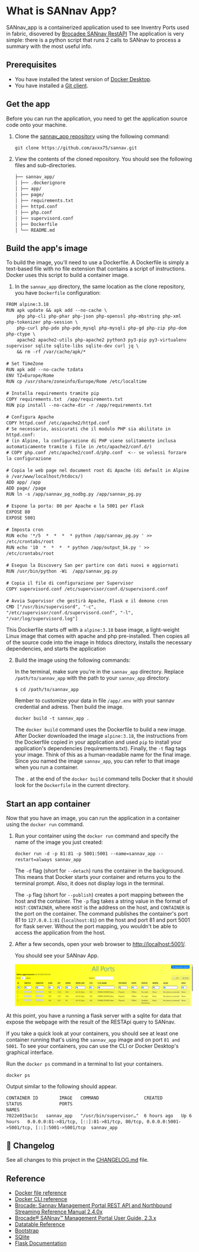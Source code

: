 # What is SANnav App?

SANnav_app is a containerized application used to see Inventry Ports used in fabric, disovered by [Brocadee SANnav RestAPI](https://techdocs.broadcom.com/content/dam/broadcom/techdocs/us/en/pdf/fc-networking/software-sannav/sannav-240x-restapi.pdf)
The application is very simple: there is a python script that runs 2 calls to SANnav to process a summary with the most useful info.

## Prerequisites

- You have installed the latest version of [Docker Desktop](https://www.docker.com).
- You have installed a [Git client](https://git-scm.com/downloads).

## Get the app

Before you can run the application, you need to get the application source code onto your machine.

1. Clone the [sannav_app repository](https://github.com/axxx75/sannav.git) using the following command:

   ```console
   git clone https://github.com/axxx75/sannav.git 
   ```

2. View the contents of the cloned repository. You should see the following files and sub-directories.

   ```text
   ├── sannav_app/
   │ ├── .dockerignore
   │ ├── app/
   │ ├── page/
   │ ├── requirements.txt
   │ ├── httpd.conf
   │ ├── php.conf
   │ ├── supervisord.conf
   │ ├── Dockerfile   
   │ └── README.md
   ```

## Build the app's image

To build the image, you'll need to use a Dockerfile. A Dockerfile is simply a text-based file with no file extension that contains a script of instructions. Docker uses this script to build a container image.

1. In the `sannav_app` directory, the same location as the clone repository, you have `Dockerfile` configuration:

```text
FROM alpine:3.18
RUN apk update && apk add --no-cache \
    php php-cli php-phar php-json php-openssl php-mbstring php-xml php-tokenizer php-session \
    php-curl php-pdo php-pdo_mysql php-mysqli php-gd php-zip php-dom php-ctype \
    apache2 apache2-utils php-apache2 python3 py3-pip py3-virtualenv supervisor sqlite sqlite-libs sqlite-dev curl jq \
    && rm -rf /var/cache/apk/*

# Set TimeZone
RUN apk add --no-cache tzdata
ENV TZ=Europe/Rome
RUN cp /usr/share/zoneinfo/Europe/Rome /etc/localtime

# Installa requirements tramite pip
COPY requirements.txt  /app/requirements.txt
RUN pip install --no-cache-dir -r /app/requirements.txt

# Configura Apache
COPY httpd.conf /etc/apache2/httpd.conf
# Se necessario, assicurati che il modulo PHP sia abilitato in httpd.conf:
# (in Alpine, la configurazione di PHP viene solitamente inclusa automaticamente tramite i file in /etc/apache2/conf.d/)
# COPY php.conf /etc/apache2/conf.d/php.conf  <-- se volessi forzare la configurazione

# Copia le web page nel document root di Apache (di default in Alpine è /var/www/localhost/htdocs/)
ADD app/ /app
ADD page/ /page
RUN ln -s /app/sannav_pg_nodbg.py /app/sannav_pg.py

# Espone la porta: 80 per Apache e la 5001 per Flask
EXPOSE 80
EXPOSE 5001

# Imposta cron
RUN echo '*/5  *  *  *  * python /app/sannav_pg.py ' >> /etc/crontabs/root
RUN echo '10  *  *  *  * python /app/output_bk.py ' >> /etc/crontabs/root

# Eseguo la Discovery San per partire con dati nuovi e aggiornati
RUN /usr/bin/python -Wi  /app/sannav_pg.py

# Copia il file di configurazione per Supervisor
COPY supervisord.conf /etc/supervisor/conf.d/supervisord.conf

# Avvia Supervisor che gestirà Apache, Flask e il demone cron
CMD ["/usr/bin/supervisord", "-c", "/etc/supervisor/conf.d/supervisord.conf", "-l", "/var/log/supervisord.log"]
```


   This Dockerfile starts off with a `alpine:3.18` base image, a light-weight Linux image that comes with apache and php pre-installed. 
   Then copies all of the source code into the image in htdocs directory, installs the necessary dependencies, and starts the application

2. Build the image using the following commands:

   In the terminal, make sure you're in the `sannav_app` directory. Replace `/path/to/sannav_app` with the path to your `sannav_app` directory.

   ```console
   $ cd /path/to/sannav_app
   ```

   Rember to customize your data in file `/app/.env` with your sannav credential and adress. Then build the image.

   ```console
   docker build -t sannav_app .
   ```

   The `docker build` command uses the Dockerfile to build a new image. After Docker downloaded the image `alpine:3.18`, the instructions from the Dockerfile copied in your application and used `pip` to install your application's dependencies (requirements.txt).
   Finally, the `-t` flag tags your image. Think of this as a human-readable name for the final image. Since you named the image `sannav_app`, you can refer to that image when you run a container.

   The `.` at the end of the `docker build` command tells Docker that it should look for the `Dockerfile` in the current directory.

## Start an app container

Now that you have an image, you can run the application in a container using the `docker run` command.

1. Run your container using the `docker run` command and specify the name of the image you just created:

   ```console
   docker run -d -p 81:81 -p 5001:5001 --name=sannav_app --restart=always sannav_app
   ```

   The `-d` flag (short for `--detach`) runs the container in the background.
   This means that Docker starts your container and returns you to the terminal
   prompt. Also, it does not display logs in the terminal.

   The `-p` flag (short for `--publish`) creates a port mapping between the
   host and the container. The `-p` flag takes a string value in the format of
   `HOST:CONTAINER`, where `HOST` is the address on the host, and `CONTAINER`
   is the port on the container. The command publishes the container's port
   81 to `127.0.0.1:81` (`localhost:81`) on the host and port 81 and port 5001 
   for flask server. Without the port mapping, you wouldn't be able to access 
   the application from the host.

2. After a few seconds, open your web browser to [http://localhost:5001/](http://localhost:5001/).
   
   You should see your SANnav App.

   ![anteprima webpage](images/preview.png)

At this point, you have a running a flask server with a sqlite for data that expose the webpage with the result of the RESTApi query to SANnav.

If you take a quick look at your containers, you should see at least one container running that's using the `sannav_app` image and on port `81 and 5001`. To see your containers, you can use the CLI or Docker Desktop's graphical interface.

Run the `docker ps` command in a terminal to list your containers.

```console
docker ps
```

Output similar to the following should appear.

```console
CONTAINER ID        IMAGE   COMMAND                 CREATED         STATUS              PORTS                                                                            NAMES
7022e015ac1c   sannav_app   "/usr/bin/supervisor…"  6 hours ago   Up 6 hours   0.0.0.0:81->81/tcp, [::]:81->81/tcp, 80/tcp, 0.0.0.0:5001->5001/tcp, [::]:5001->5001/tcp  sannav_app

```

## 🧬 Changelog

See all changes to this project in the [CHANGELOG.md](CHANGELOG.md) file.


## Reference

- [Docker file reference](https://docs.docker.com/reference/dockerfile/)
- [Docker CLI reference](https://docs.docker.com/reference/cli/docker/)
- [Brocade: Sannav Management Portal REST API and Northbound Streaming Reference Manual 2.4.0x](https://techdocs.broadcom.com/content/dam/broadcom/techdocs/us/en/pdf/fc-networking/software-sannav/sannav-240x-restapi.pdf)
- [Brocade® SANnav™ Management Portal User Guide, 2.3.x](https://techdocs.broadcom.com/content/dam/broadcom/techdocs/us/en/pdf/fc-networking/software-sannav/sannav-23x-mp.pdf)
- [Datatable Reference](https://datatables.net/reference/index)
- [Bootstrap](https://getbootstrap.com/docs/4.6/getting-started/introduction/)
- [SQlite](https://www.sqlite.org/doclist.html)
- [Flask Documentation](https://flask.palletsprojects.com/en/stable/#user-s-guide)
